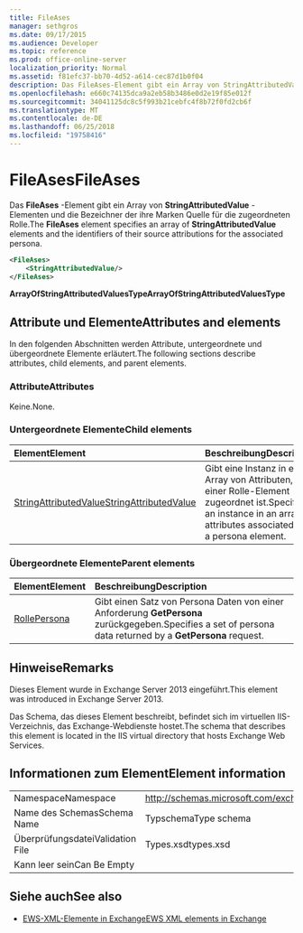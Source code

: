 ```yaml
---
title: FileAses
manager: sethgros
ms.date: 09/17/2015
ms.audience: Developer
ms.topic: reference
ms.prod: office-online-server
localization_priority: Normal
ms.assetid: f81efc37-bb70-4d52-a614-cec87d1b0f04
description: Das FileAses-Element gibt ein Array von StringAttributedValue-Elementen und die Bezeichner der ihre Marken Quelle für die zugeordneten Rolle.
ms.openlocfilehash: e660c74135dca9a2eb58b3486e0d2e19f85e012f
ms.sourcegitcommit: 34041125dc8c5f993b21cebfc4f8b72f0fd2cb6f
ms.translationtype: MT
ms.contentlocale: de-DE
ms.lasthandoff: 06/25/2018
ms.locfileid: "19758416"
---
```

# <a name="fileases"></a><span data-ttu-id="2ebbd-103">FileAses</span><span class="sxs-lookup"><span data-stu-id="2ebbd-103">FileAses</span></span>

<span data-ttu-id="2ebbd-104">Das **FileAses** -Element gibt ein Array von **StringAttributedValue** -Elementen und die Bezeichner der ihre Marken Quelle für die zugeordneten Rolle.</span><span class="sxs-lookup"><span data-stu-id="2ebbd-104">The **FileAses** element specifies an array of **StringAttributedValue** elements and the identifiers of their source attributions for the associated persona.</span></span> 
  
```XML
<FileAses>
    <StringAttributedValue/>
</FileAses>
```

 <span data-ttu-id="2ebbd-105">**ArrayOfStringAttributedValuesType**</span><span class="sxs-lookup"><span data-stu-id="2ebbd-105">**ArrayOfStringAttributedValuesType**</span></span>
## <a name="attributes-and-elements"></a><span data-ttu-id="2ebbd-106">Attribute und Elemente</span><span class="sxs-lookup"><span data-stu-id="2ebbd-106">Attributes and elements</span></span>

<span data-ttu-id="2ebbd-107">In den folgenden Abschnitten werden Attribute, untergeordnete und übergeordnete Elemente erläutert.</span><span class="sxs-lookup"><span data-stu-id="2ebbd-107">The following sections describe attributes, child elements, and parent elements.</span></span>
  
### <a name="attributes"></a><span data-ttu-id="2ebbd-108">Attribute</span><span class="sxs-lookup"><span data-stu-id="2ebbd-108">Attributes</span></span>

<span data-ttu-id="2ebbd-109">Keine.</span><span class="sxs-lookup"><span data-stu-id="2ebbd-109">None.</span></span>
  
### <a name="child-elements"></a><span data-ttu-id="2ebbd-110">Untergeordnete Elemente</span><span class="sxs-lookup"><span data-stu-id="2ebbd-110">Child elements</span></span>

|<span data-ttu-id="2ebbd-111">**Element**</span><span class="sxs-lookup"><span data-stu-id="2ebbd-111">**Element**</span></span>|<span data-ttu-id="2ebbd-112">**Beschreibung**</span><span class="sxs-lookup"><span data-stu-id="2ebbd-112">**Description**</span></span>|
|:-----|:-----|
|[<span data-ttu-id="2ebbd-113">StringAttributedValue</span><span class="sxs-lookup"><span data-stu-id="2ebbd-113">StringAttributedValue</span></span>](stringattributedvalue.md) <br/> |<span data-ttu-id="2ebbd-114">Gibt eine Instanz in ein Array von Attributen, die einer Rolle-Element zugeordnet ist.</span><span class="sxs-lookup"><span data-stu-id="2ebbd-114">Specifies an instance in an array of attributes associated with a persona element.</span></span>  <br/> |
   
### <a name="parent-elements"></a><span data-ttu-id="2ebbd-115">Übergeordnete Elemente</span><span class="sxs-lookup"><span data-stu-id="2ebbd-115">Parent elements</span></span>

|<span data-ttu-id="2ebbd-116">**Element**</span><span class="sxs-lookup"><span data-stu-id="2ebbd-116">**Element**</span></span>|<span data-ttu-id="2ebbd-117">**Beschreibung**</span><span class="sxs-lookup"><span data-stu-id="2ebbd-117">**Description**</span></span>|
|:-----|:-----|
|[<span data-ttu-id="2ebbd-118">Rolle</span><span class="sxs-lookup"><span data-stu-id="2ebbd-118">Persona</span></span>](persona.md) <br/> |<span data-ttu-id="2ebbd-119">Gibt einen Satz von Persona Daten von einer Anforderung **GetPersona** zurückgegeben.</span><span class="sxs-lookup"><span data-stu-id="2ebbd-119">Specifies a set of persona data returned by a **GetPersona** request.</span></span>  <br/> |
   
## <a name="remarks"></a><span data-ttu-id="2ebbd-120">Hinweise</span><span class="sxs-lookup"><span data-stu-id="2ebbd-120">Remarks</span></span>

<span data-ttu-id="2ebbd-121">Dieses Element wurde in Exchange Server 2013 eingeführt.</span><span class="sxs-lookup"><span data-stu-id="2ebbd-121">This element was introduced in Exchange Server 2013.</span></span>
  
<span data-ttu-id="2ebbd-122">Das Schema, das dieses Element beschreibt, befindet sich im virtuellen IIS-Verzeichnis, das Exchange-Webdienste hostet.</span><span class="sxs-lookup"><span data-stu-id="2ebbd-122">The schema that describes this element is located in the IIS virtual directory that hosts Exchange Web Services.</span></span>
  
## <a name="element-information"></a><span data-ttu-id="2ebbd-123">Informationen zum Element</span><span class="sxs-lookup"><span data-stu-id="2ebbd-123">Element information</span></span>

|||
|:-----|:-----|
|<span data-ttu-id="2ebbd-124">Namespace</span><span class="sxs-lookup"><span data-stu-id="2ebbd-124">Namespace</span></span>  <br/> |http://schemas.microsoft.com/exchange/services/2006/types  <br/> |
|<span data-ttu-id="2ebbd-125">Name des Schemas</span><span class="sxs-lookup"><span data-stu-id="2ebbd-125">Schema Name</span></span>  <br/> |<span data-ttu-id="2ebbd-126">Typschema</span><span class="sxs-lookup"><span data-stu-id="2ebbd-126">Type schema</span></span>  <br/> |
|<span data-ttu-id="2ebbd-127">Überprüfungsdatei</span><span class="sxs-lookup"><span data-stu-id="2ebbd-127">Validation File</span></span>  <br/> |<span data-ttu-id="2ebbd-128">Types.xsd</span><span class="sxs-lookup"><span data-stu-id="2ebbd-128">types.xsd</span></span>  <br/> |
|<span data-ttu-id="2ebbd-129">Kann leer sein</span><span class="sxs-lookup"><span data-stu-id="2ebbd-129">Can Be Empty</span></span>  <br/> ||
   
## <a name="see-also"></a><span data-ttu-id="2ebbd-130">Siehe auch</span><span class="sxs-lookup"><span data-stu-id="2ebbd-130">See also</span></span>



- [<span data-ttu-id="2ebbd-131">EWS-XML-Elemente in Exchange</span><span class="sxs-lookup"><span data-stu-id="2ebbd-131">EWS XML elements in Exchange</span></span>](ews-xml-elements-in-exchange.md)

